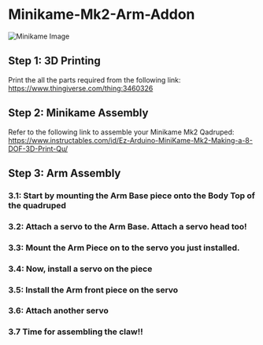 # Minikame-Mk2-Arm-Addon

![Minikame Image](https://github.com/LakshBhambhani/Minikame-Mk2-Arm-Addon/blob/master/Pictures/IMG_1931.JPG)

## Step 1: 3D Printing

Print the all the parts required from the following link: https://www.thingiverse.com/thing:3460326 

## Step 2: Minikame Assembly

Refer to the following link to assemble your Minikame Mk2 Qadruped: https://www.instructables.com/id/Ez-Arduino-MiniKame-Mk2-Making-a-8-DOF-3D-Print-Qu/

## Step 3: Arm Assembly

### 3.1: Start by mounting the Arm Base piece onto the Body Top of the quadruped

### 3.2: Attach a servo to the Arm Base. Attach a servo head too!

### 3.3: Mount the Arm Piece on to the servo you just installed.

### 3.4: Now, install a servo on the piece

### 3.5: Install the Arm front piece on the servo

### 3.6: Attach another servo

### 3.7 Time for assembling the claw!!


